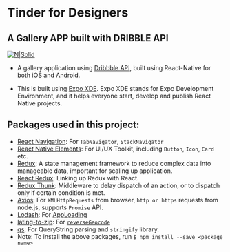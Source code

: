# Tinder for Designers

## A Gallery APP built with DRIBBLE API

[![N|Solid](https://cdn.worldvectorlogo.com/logos/dribbble-pink.svg)](http://developer.dribbble.com/)

- A gallery application using [Dribbble API](http://developer.dribbble.com/v1/), built using React-Native for both iOS and Android.

- This is built using [Expo XDE](https://expo.io/). Expo XDE stands for Expo Development Environment, and it helps everyone start, develop and publish React Native projects.

## Packages used in this project:

- [React Navigation](https://reactnavigation.org/): For `TabNavigator`, `StackNavigator`
- [React Native Elements](https://github.com/react-native-training/react-native-elements): For UI/UX Toolkit, including `Button`, `Icon`, `Card` etc.
- [Redux](http://redux.js.org/): A state management framework to reduce complex data into manageable data, important for scaling up application.
- [React Redux](https://github.com/reactjs/react-redux): Linking up Redux with React.
- [Redux Thunk](https://github.com/gaearon/redux-thunk): Middleware to delay dispatch of an action, or to dispatch only if certain condition is met.
- [Axios](https://www.npmjs.com/package/axios): For `XMLHttpRequests` from browser, `http or https` requests from node.js, supports `Promise` API.
- [Lodash](https://lodash.com/): For [AppLoading](https://docs.expo.io/versions/latest/sdk/app-loading.html)
- [latlng-to-zip](https://www.npmjs.com/package/latlng-to-zip): For [`reverseGeocode`](https://developers.google.com/maps/documentation/geocoding/start)
- [qs](https://www.npmjs.com/package/qs): For QueryString parsing and `stringify` library.
- Note: To install the above packages, run `$ npm install --save <package name>`
